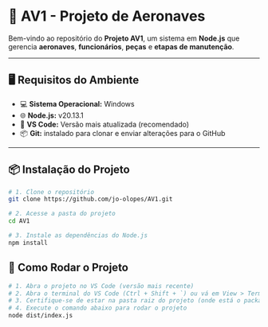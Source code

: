 # 🚀 AV1 - Projeto de Aeronaves

Bem-vindo ao repositório do **Projeto AV1**, um sistema em **Node.js** que gerencia **aeronaves**, **funcionários**, **peças** e **etapas de manutenção**.

---

## 🖥️ Requisitos do Ambiente

- 💻 **Sistema Operacional:** Windows  
- 🌐 **Node.js:** v20.13.1  
- 📝 **VS Code:** Versão mais atualizada (recomendado)  
- 📦 **Git:** instalado para clonar e enviar alterações para o GitHub

---

## 📦 Instalação do Projeto

```bash
# 1. Clone o repositório
git clone https://github.com/jo-olopes/AV1.git

# 2. Acesse a pasta do projeto
cd AV1

# 3. Instale as dependências do Node.js
npm install

```

## 🚀 Como Rodar o Projeto

```bash
# 1. Abra o projeto no VS Code (versão mais recente)
# 2. Abra o terminal do VS Code (Ctrl + Shift + `) ou vá em View > Terminal
# 3. Certifique-se de estar na pasta raiz do projeto (onde está o package.json)
# 4. Execute o comando abaixo para rodar o projeto
node dist/index.js
